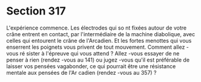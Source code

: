 # Section 317

L'expérience commence. Les électrodes qui so nt fixées autour de
votre crâne entrent en contact, par l'intermédiaire de la machine
diabolique, avec celles qui entourent le crâne de l'Arcadien. Et les
fortes menottes qui vous enserrent les poignets vous privent de
tout mouvement. Comment allez -vous ré sister à l'épreuve qui
vous attend ? Allez -vous essayer de ne penser à rien (rendez -vous
au 141) ou jugez -vous qu'il est préférable de laisser vos pensées
vagabonder, ce qui pourrait être une résistance mentale aux
pensées de l'Ar cadien (rendez -vous au 357) ?